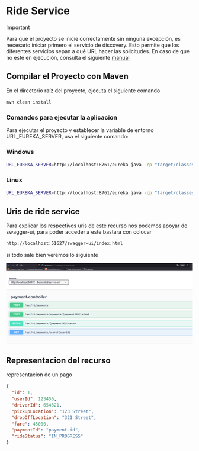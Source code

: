 # Ride Service

>[!IMPORTANT]
Para que el proyecto se inicie correctamente sin ninguna excepción, es necesario iniciar primero el servicio de discovery. Esto permite que los diferentes servicios sepan a qué URL hacer las solicitudes. En caso de que no esté en ejecución, consulta el siguiente [manual](../discovery-service/README.md)

## Compilar el Proyecto con Maven

En el directorio raíz del proyecto, ejecuta el siguiente comando

```bash
mvn clean install
```

###  Comandos para ejecutar la aplicacion

Para ejecutar el proyecto y establecer la variable de entorno URL_EUREKA_SERVER, usa el siguiente comando:

### Windows


```bash
URL_EUREKA_SERVER=http://localhost:8761/eureka java -cp "target/classes;target/dependency/*" com.uber.clone.RideServiceApplication
```

### Linux

```bash
URL_EUREKA_SERVER=http://localhost:8761/eureka java -cp "target/classes:target/dependency/*" com.uber.clone.RideServiceApplication
```

## Uris de ride service

Para explicar los respectivos uris de este recurso nos podemos apoyar de swagger-ui, para poder acceder a este bastara con colocar

```bash
http://localhost:51627/swagger-ui/index.html
```


si todo sale bien veremos lo siguiente 

![alt text](../docs/img/10-uri-recursos-payment-service.png)

## Representacion del recurso

representacion de un pago

```json
{
  "id": 1,
  "userId": 123456,
  "driverId": 654321,
  "pickupLocation": "123 Street",
  "dropOffLocation": "321 Street",
  "fare": 45000,
  "paymentId": "payment-id",
  "rideStatus": "IN_PROGRESS"
}
```